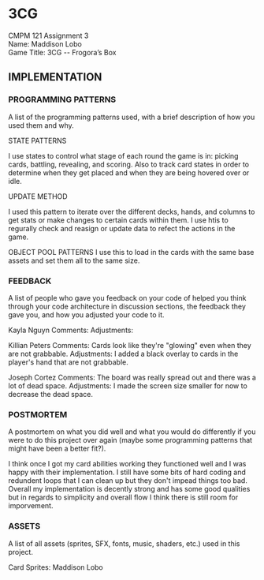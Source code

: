 # 3CG

CMPM 121 Assignment 3\
Name: Maddison Lobo\
Game Title: 3CG -- Frogora’s Box

## IMPLEMENTATION

### PROGRAMMING PATTERNS

A list of the programming patterns used, with a brief description of how you used them and why.

STATE PATTERNS

I use states to control what stage of each round the game is in: picking cards, battling, revealing, and scoring. Also to track card states in order to determine when they get placed and when they are being hovered over or idle. 

UPDATE METHOD

I used this pattern to iterate over the different decks, hands, and columns to get stats or make changes to certain cards within them. I use htis to regurally check and reasign or update data to refect the actions in the game. 

OBJECT POOL PATTERNS
I use this to load in the cards with the same base assets and set them all to the same size. 

### FEEDBACK

A list of people who gave you feedback on your code of helped you think through your code architecture in discussion sections, the feedback they gave you, and how you adjusted your code to it.

Kayla Nguyn
Comments: 
Adjustments: 

Killian Peters
Comments: Cards look like they're "glowing" even when they are not grabbable. 
Adjustments: I added a black overlay to cards in the player's hand that are not grabbable. 

Joseph Cortez
Comments: The board was really spread out and there was a lot of dead space.
Adjustments: I made the screen size smaller for now to decrease the dead space. 


### POSTMORTEM

A postmortem on what you did well and what you would do differently if you were to do this project over again 
    (maybe some programming patterns that might have been a better fit?).

I think once I got my card abilities working they functioned well and I was happy with their implementation. I still have some bits of hard coding and redundent loops that I can clean up but they don't impead things too bad. Overall my implementation is decently strong and has some good qualities but in regards to simplicity and overall flow I think there is still room for imporvement. 

### ASSETS

A list of all assets (sprites, SFX, fonts, music, shaders, etc.) used in this project.

Card Sprites: Maddison Lobo
